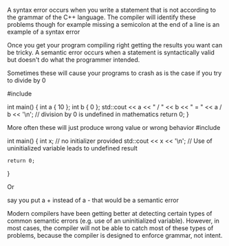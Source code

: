 

A syntax error occurs when you write a statement that is not according to the grammar of the C++ language. The compiler will identify these problems though for example missing a semicolon at the end of a line is an example of a syntax error



Once you get your program compiling right getting the results you want can be tricky. A semantic error occurs when a statement is syntactically valid but doesn't do what the programmer intended.

Sometimes these will cause your programs to crash as is the case if you try to divide by 0

#include <iostream>

int main()
{
    int a { 10 };
    int b { 0 };
    std::cout << a << " / " << b << " = " << a / b << '\n'; // division by 0 is undefined in mathematics
    return 0;
}

More often these will just produce wrong value or wrong behavior 
#include <iostream>

int main()
{
    int x; // no initializer provided
    std::cout << x << '\n'; // Use of uninitialized variable leads to undefined result

    return 0;
}


Or 

say you put a + instead of a - that would be a semantic error


Modern compilers have been getting better at detecting certain types of common semantic errors (e.g. use of an uninitialized variable). However, in most cases, the compiler will not be able to catch most of these types of problems, because the compiler is designed to enforce grammar, not intent.